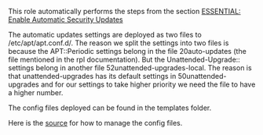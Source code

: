 This role automatically performs the steps from the section [ESSENTIAL: Enable Automatic Security Updates](https://docs.rocketpool.net/guides/node/securing-your-node#essential-enable-automatic-security-updates)

The automatic updates settings are deployed as two files to /etc/apt/apt.conf.d/. The reason we split the settings into two files is because the APT::Periodic settings belong in the file 20auto-updates (the file mentioned in the rpl documentation). But the Unattended-Upgrade:: settings belong in another file 52unattended-upgrades-local. The reason is that unattended-upgrades has its default settings in 50unattended-upgrades and for our settings to take higher priority we need the file to have a higher number.

The config files deployed can be found in the templates folder.

Here is the [source](https://wiki.debian.org/UnattendedUpgrades) for how to manage the config files.